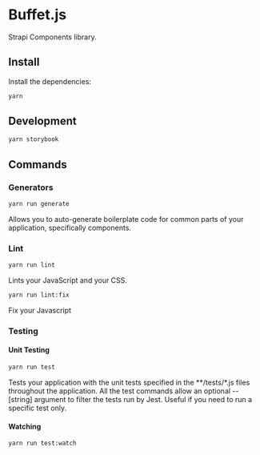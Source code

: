 # Buffet.js

Strapi Components library.

## Install

Install the dependencies:

```bash
yarn
```

## Development

```bash
yarn storybook
```


## Commands

### Generators

```bash
yarn run generate
```

Allows you to auto-generate boilerplate code for common parts of your application, specifically components.

### Lint

```bash
yarn run lint
```
Lints your JavaScript and your CSS.

```bash
yarn run lint:fix
```

Fix your Javascript


### Testing


#### Unit Testing

```bash
yarn run test
```

Tests your application with the unit tests specified in the **/tests/*.js files throughout the application.
All the test commands allow an optional -- [string] argument to filter the tests run by Jest. Useful if you need to run a specific test only.

#### Watching

```
yarn run test:watch
```

